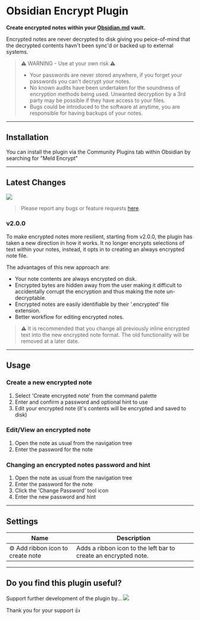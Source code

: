 # Obsidian Encrypt Plugin

**Create encrypted notes within your [Obsidian.md](https://obsidian.md/) vault.**

Encrypted notes are never decrypted to disk giving you peice-of-mind that the decrypted contents havn't been sync'd or backed up to external systems.


> ⚠️ WARNING - Use at your own risk ⚠️
> - Your passwords are never stored anywhere, if you forget your passwords you can't decrypt your notes.
> - No known audits have been undertaken for the soundness of encryption methods being used.  Unwanted decryption by a 3rd party may be possible if they have access to your files.
> - Bugs could be introduced to the software at anytime, you are responsible for having backups of your notes.

---

## Installation

You can install the plugin via the Community Plugins tab within Obsidian by searching for "Meld Encrypt"

---

## Latest Changes

<a href="https://www.buymeacoffee.com/cleon"><img src="https://img.buymeacoffee.com/button-api/?text=Shout me a coffee&emoji=&slug=cleon&button_colour=FFDD00&font_colour=000000&font_family=Cookie&outline_colour=000000&coffee_colour=ffffff"></a>

> Please report any bugs or feature requests [here](https://github.com/meld-cp/obsidian-encrypt/issues).

### v2.0.0

To make encrypted notes more resilient, starting from v2.0.0, the plugin has taken a new direction in how it works.  It no longer encrypts selections of text within your notes, instead, it opts in to creating an always encrypted note file.

The advantages of this new approach are:

- Your note contents are always encrypted on disk.
- Encrypted bytes are hidden away from the user making it difficult to accidentally corrupt the encryption and thus making the note un-decryptable.
- Encrypted notes are easily identifiable by their '.encrypted' file extension.
- Better workflow for editing encrypted notes.

> ⚠️ It is recommended that you change all previously inline encrypted text into the new encrypted note format.  The old functionality will be removed at a later date.


---

## Usage

<!--
https://raw.githubusercontent.com/meld-cp/obsidian-encrypt/main/

<img alt="Run the Encrypt/Decrypt command" src="https://raw.githubusercontent.com/meld-cp/obsidian-encrypt/main/docs/assets/eg_ed_cp.png" /> 
-->

### Create a new encrypted note
1. Select 'Create encrypted note' from the command palette
2. Enter and confirm a password and optional hint to use
3. Edit your encrypted note (it's contents will be encrypted and saved to disk)

### Edit/View an encrypted note
1. Open the note as usual from the navigation tree
2. Enter the password for the note

### Changing an encrypted notes password and hint
1. Open the note as usual from the navigation tree
2. Enter the password for the note
3. Click the 'Change Password' tool icon
4. Enter the new password and hint

---
## Settings

|Name| Description|
|--|--|
| ⚙️ Add ribbon icon to create note | Adds a ribbon icon to the left bar to create an encrypted note. |


---

## Do you find this plugin useful?

Support further development of the plugin by...
<a href="https://www.buymeacoffee.com/cleon"><img src="https://img.buymeacoffee.com/button-api/?text=Buying me a coffee&emoji=&slug=cleon&button_colour=FFDD00&font_colour=000000&font_family=Cookie&outline_colour=000000&coffee_colour=ffffff"></a>

Thank you for your support 👍

<!-- ---

## Change Log

... 
---
-->